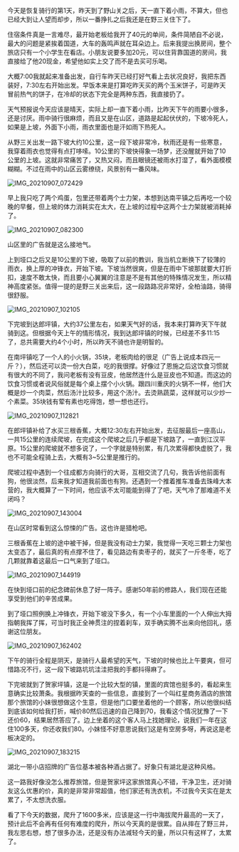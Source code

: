 今天是恢复骑行的第1天，昨天到了野山关之后，天一直下着小雨，不算大，但也已经大到让人望而却步，所以一番挣扎之后我还是在野三关住下了。

住宿条件真是一言难尽，最开始老板给我开了40元的单间，条件简陋自不必说，最大的问题是紧挨着国道，大车的轰鸣声就在耳朵边上。后来我提出换房间，整个旅店只有一个小学生在看店。小朋友说要多加20元，可以住背靠国道的房间，我直接给了他20现金，希望他如实上交了而不是去买可乐喝。

大概7:00我就起来准备出发，自行车昨天已经打好气看上去状况良好，我把东西装好，7:30左右开始出发。早饭本来是打算吃昨天买的两个玉米饼子，可是昨天冒前热气的饼子，在冷却的状态下完全是两种东西，我直接扔了。

天气预报说今天应该是晴天，实际上却一直下着小雨，比昨天下午的雨要小很多，还是讨厌。雨中骑行很麻烦，而且又是在山区，道路是起起伏伏的，下坡冷死人，如果是上坡，外面下小雨，雨衣里面也是汗如雨下热死人。

从野三关出发一路下坡大约10公里，这一段下坡非常冷，秋雨还是有一些寒意，我穿着雨衣也觉得有点打哆嗦。10公里的下坡快得象一场梦，还没醒就开始了10公里的上坡。这就非常痛苦了，又热又闷，而且眼镜还被雨水打湿了，看外面模模糊糊。不过在雨中的山区云雾缭绕，风景别有一番风味。

![IMG_20210907_072429](https://ridemypic.oss-cn-chengdu.aliyuncs.com/rideimg/IMG_20210907_072429-16335815456131.jpg)

早上我只吃了两个鸡蛋，包里还带着两个士力架，本想到达南平镇之后再吃一个较晚的早餐，但上坡的体力消耗实在太大，在上坡的过程中这两个士力架就被消耗掉了。

![IMG_20210907_082300](https://ridemypic.oss-cn-chengdu.aliyuncs.com/rideimg/IMG_20210907_082300-16335815621492.jpg)

山区里的广告就是这么接地气。

上到垭口之后又是10公里的下坡，吸取了以前的教训，我当机立断换下了较薄的雨衣，换上厚的冲锋衣，开始下坡。下坡当然很爽，但是在雨中下坡那就要大打折扣，速度不敢太快，而且要小心翼翼的注意是不是有其他的特殊情况发生，所以精神高度紧张。值得一提的是野三关出来后，这一段路路况非常好，全柏油路，骑得很舒服。

![IMG_20210907_102105](https://ridemypic.oss-cn-chengdu.aliyuncs.com/rideimg/IMG_20210907_102105.jpg)

下完坡到达郎坪镇，大约37公里左右，如果天气好的话，我本来打算昨天下午就骑到这。但根据今天上午的情形情况，我到达郎坪镇的时候，已经差不多11:15了，总共需要大约4个小时，所以昨天不骑也许是明智的。

在南坪镇吃了一个人的小火锅，35块，老板肉给的很足（广告上说成本四元一斤？），然后还可以烫一份大白菜，吃的我很撑。好像过了恩施之后这饮食习惯就有很大的不同了，我问老板有没有豆皮，他居然连什么是豆皮也不知道。而这边的饮食习惯或者说风俗就是每个桌上摆个小火锅。跟四川重庆的火锅不一样，他们大概是炒一个肉菜，然后汤汁比较多，用这个汤汁。去烫熟蔬菜，这样就可以少炒一个素菜。35块钱有荤有素也吃得饱，想一想也还行。

![IMG_20210907_112821](https://ridemypic.oss-cn-chengdu.aliyuncs.com/rideimg/IMG_20210907_112821-16335816653803.jpg)

在郎坪镇补给了水买三根香蕉，大概12:30左右开始出发，去征服最后一座高山，一共15公里的连续爬坡，在完成这个爬坡之后几乎都是下坡路了，一直到江汉平原。15公里的爬坡就不想多说了，一个字就是特别累，有几次累得都快虚脱了，我也不可能全程骑上去，大概有3~5公里是推行的。

爬坡过程中遇到一个往成都方向骑行的大哥，互相交流了几句，我告诉他前面有狗，他很淡然，后来我才知道我前面也有狗。还遇到一个推着推车准备去珠峰大本营的，我大概算了一下时间，他应该不太可能能到得了了吧，天气冷了那难道不关闭吗？

![IMG_20210907_143004](https://ridemypic.oss-cn-chengdu.aliyuncs.com/rideimg/IMG_20210907_143004-16335816876644.jpg)

在山区时常看到这么惊悚的广告。这也许是猎枪吧。

三根香蕉在上坡的途中被干掉，但是我没有动士力架，我觉得一天吃三颗士力架也太变态了，最后真的有点撑不住了，看见路边有卖枣子的，就买了一斤冬枣，吃了几颗就靠着这最后一口气来到了垭口。

![IMG_20210907_144919](https://ridemypic.oss-cn-chengdu.aliyuncs.com/rideimg/IMG_20210907_144919-16335817492675.jpg)

在快到垭口前的纪念碑前休息了好一阵子。感谢50年前的修路人，我们现在还能享受到他们的辛苦成果。

到了垭口照例换上冲锋衣，开始下坡没下多久，有一个小车里面的一个人伸出大拇指朝我挥了挥，可当时我正全神贯注的捏着刹车，双手确实腾不出来向他回礼，感谢这位朋友。

![IMG_20210907_162402](https://ridemypic.oss-cn-chengdu.aliyuncs.com/rideimg/IMG_20210907_162402.jpg)

下午的骑行全程是阴天，是骑行人最希望的天气，下坡的时候也比上午要爽，但可惜路况不行，这一段下坡路坑坑洼洼把我的手都抖得麻了。

下完坡就到了贺家坪镇，这是一个比较大型的镇，里面的宾馆也挺多的，看起来生意确实比较萧条。我根据昨天查的一些信息，直接到了一个叫红星商务酒店的旅馆那个旅馆的小妹很想做这个生意，但是他门口要坐着他的一个顾客，所以他很纠结到底该如何给我打折，喊价80然后迅速的自己降到70，我看这个情况犹豫了一下还价60，结果居然答应了。边上坐着的这个客人马上找她理论，说我们一年在这住100多天，你还收我们80。小妹怪不好意思说我们这是有空房多呀，再说这是老板决定的。

![IMG_20210907_183215](https://ridemypic.oss-cn-chengdu.aliyuncs.com/rideimg/IMG_20210907_183215-16335818992006.jpg)

湖北一带小店招牌的广告位基本被各种酒占据了。好象只有湖北是这种风格。

这一路我好像没怎么推荐旅馆，但是贺家坪这家旅馆真心不错，干净卫生，还对骑友这么优惠的价，真的是非常非常超值，他们家还有洗衣机，不过我今天实在是太累了，不太想洗衣服。

看了下今天的数据，爬升了1600多米，应该是这一行中海拔爬升最高的一天了，预计此后不会再有任何有难度的爬升，所以今天真的是很累。自从摔在了野三并，我左思右想，想了很多办法，还是没有办法减轻今天的量，所以只有这样了，太累了。